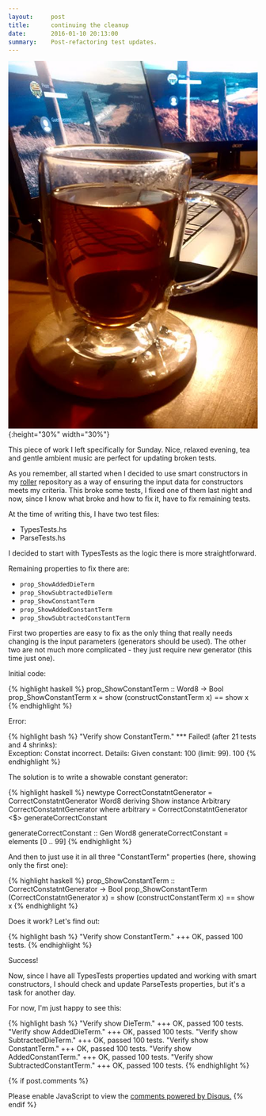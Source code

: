 ```yaml
---
layout:     post
title:      continuing the cleanup
date:       2016-01-10 20:13:00
summary:    Post-refactoring test updates.
---
```


![](/images/tea.jpeg){:height="30%" width="30%"}

This piece of work I left specifically for Sunday. Nice, relaxed evening, tea and gentle ambient music are perfect for updating broken tests.

As you remember, all started when I decided to use smart constructors in my [roller](https://github.com/PiotrJustyna/roller) repository as a way of ensuring the input data for constructors meets my criteria. This broke some tests, I fixed one of them last night and now, since I know what broke and how to fix it, have to fix remaining tests.

At the time of writing this, I have two test files:

* TypesTests.hs
* ParseTests.hs

I decided to start with TypesTests as the logic there is more straightforward.

Remaining properties to fix there are:

* ```prop_ShowAddedDieTerm```
* ```prop_ShowSubtractedDieTerm```
* ```prop_ShowConstantTerm```
* ```prop_ShowAddedConstantTerm```
* ```prop_ShowSubtractedConstantTerm```

First two properties are easy to fix as the only thing that really needs changing is the input parameters (generators should be used). The other two are not much more complicated - they just require new generator (this time just one).

Initial code:

{% highlight haskell %}
prop_ShowConstantTerm :: Word8 -> Bool
prop_ShowConstantTerm x = show (constructConstantTerm x) == show x
{% endhighlight %}

Error:

{% highlight bash %}
"Verify show ConstantTerm."
*** Failed! (after 21 tests and 4 shrinks):                               
Exception:
  Constat incorrect.
  Details:
  Given constant: 100 (limit: 99).
100
{% endhighlight %}

The solution is to write a showable constant generator:

{% highlight haskell %}
newtype CorrectConstatntGenerator = CorrectConstatntGenerator Word8 deriving Show
instance Arbitrary CorrectConstatntGenerator where arbitrary = CorrectConstatntGenerator <$> generateCorrectConstant

generateCorrectConstant :: Gen Word8
generateCorrectConstant = elements [0 .. 99]
{% endhighlight %}

And then to just use it in all three "ConstantTerm" properties (here, showing only the first one):

{% highlight haskell %}
prop_ShowConstantTerm :: CorrectConstatntGenerator -> Bool
prop_ShowConstantTerm (CorrectConstatntGenerator x) = show (constructConstantTerm x) == show x
{% endhighlight %}

Does it work? Let's find out:

{% highlight bash %}
"Verify show ConstantTerm."
+++ OK, passed 100 tests.
{% endhighlight %}

Success!

Now, since I have all TypesTests properties updated and working with smart constructors, I should check and update ParseTests properties, but it's a task for another day.

For now, I'm just happy to see this:

{% highlight bash %}
"Verify show DieTerm."
+++ OK, passed 100 tests.
"Verify show AddedDieTerm."
+++ OK, passed 100 tests.
"Verify show SubtractedDieTerm."
+++ OK, passed 100 tests.
"Verify show ConstantTerm."
+++ OK, passed 100 tests.
"Verify show AddedConstantTerm."
+++ OK, passed 100 tests.
"Verify show SubtractedConstantTerm."
+++ OK, passed 100 tests.
{% endhighlight %}

{% if post.comments %}
<div id="disqus_thread"></div>
<script>
    (function() {  // DON'T EDIT BELOW THIS LINE
        var d = document, s = d.createElement('script');

        s.src = '//piotrjustyna.disqus.com/embed.js';

        s.setAttribute('data-timestamp', +new Date());
        (d.head || d.body).appendChild(s);
    })();
</script>
<noscript>Please enable JavaScript to view the <a href="https://disqus.com/?ref_noscript" rel="nofollow">comments powered by Disqus.</a></noscript>
{% endif %}
